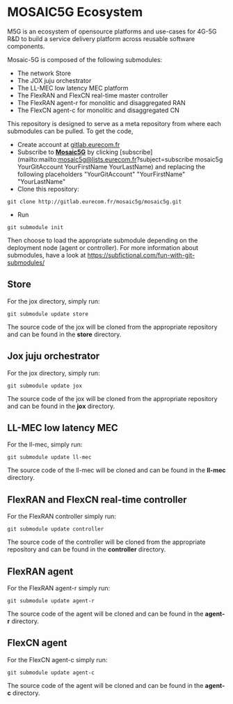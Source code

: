 # MOSAIC5G Ecosystem 
M5G is an ecosystem of opensource platforms and use-cases for 4G-5G R&D to build a service delivery platform across reusable software components. 

Mosaic-5G is composed of the following submodules:

* The network Store 
* The JOX juju orchestrator
* The LL-MEC low latency MEC platform
* The FlexRAN and FlexCN real-time master controller
* The FlexRAN agent-r for monolitic and disaggregated RAN
* The FlexCN agent-c for  monolitic and disaggregated CN

This repository is designed to serve as a meta repository from where each 
submodules can be pulled. To get the code, 
* Create account at [gitlab.eurecom.fr](http://gitlab.eurecom.fr)
* Subscribe to [**Mosaic5G**](mailto:mosaic5g@lists.eurecom.fr) by clicking [subscribe](mailto:mailto:mosaic5g@lists.eurecom.fr?subject=subscribe mosaic5g YourGitAccount YourFirstName YourLastName) and replacing the following placeholders "YourGitAccount" "YourFirstName" "YourLastName"
* Clone this repository: 

```
git clone http://gitlab.eurecom.fr/mosaic5g/mosaic5g.git
```

* Run

```
git submodule init
```

Then choose to load the appropriate submodule depending on the deployment node 
(agent or controller). For more information about submodules, have a look at https://subfictional.com/fun-with-git-submodules/

## Store 
For the jox directory, simply run:
```
git submodule update store 
```
The source code of the jox  will be cloned from the appropriate repository
and can be found in the **store** directory.

## Jox juju orchestrator

For the jox directory, simply run:
```
git submodule update jox
```
The source code of the jox  will be cloned from the appropriate repository
and can be found in the **jox** directory.

## LL-MEC low latency MEC 

For the ll-mec, simply run:
```
git submodule update ll-mec
```
The source code of the ll-mec will be cloned and can be found in the 
**ll-mec** directory.

## FlexRAN and FlexCN real-time controller

For the FlexRAN controller simply run:
```
git submodule update controller
```
The source code of the controller will be cloned from the appropriate repository
and can be found in the **controller** directory.

## FlexRAN agent
For the FlexRAN agent-r simply run:
```
git submodule update agent-r
```
The source code of the agent will be cloned and can be found in the 
**agent-r** directory.

## FlexCN agent
For the FlexCN agent-c simply run:
```
git submodule update agent-c
```
The source code of the agent will be cloned and can be found in the 
**agent-c** directory.
